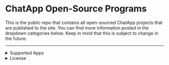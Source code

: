 # ChatApp Open-Source Programs

This is the public repo that contains all open-sourced ChatApp projects that are published to the site. You can find more information posted in the dropdown categories below. Keep in mind that this is subject to change in the future.

<hr>

<details><summary>Supported Apps</summary>
   
   ## The table below shows all ChatApp apps that are listed in this repo.
   
   | App | Support | Version | Repo |
   | --- | --- | --- | --- |
   | ChatApp | ✔️ | Alpha 1.0 | N/A |
   
</details>

<details><summary>License</summary>
   
   ## I highly recommend reading the license to avoid legal trouble.

   The license can be found [here](https://github.com/ChatAppDevelopment/ChatApp/blob/main/LICENSE).
   
</details>
